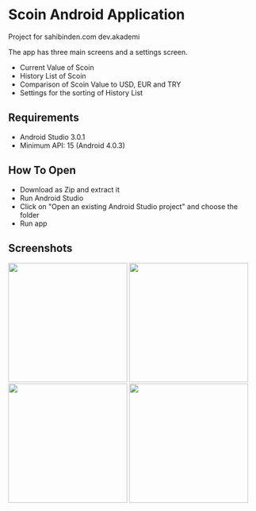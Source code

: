 # Scoin Android Application
Project for sahibinden.com dev.akademi

The app has three main screens and a settings screen.
- Current Value of Scoin
- History List of Scoin
- Comparison of Scoin Value to USD, EUR and TRY
- Settings for the sorting of History List

## Requirements
- Android Studio 3.0.1
- Minimum API: 15 (Android 4.0.3)

## How To Open
- Download as Zip and extract it
- Run Android Studio
- Click on "Open an existing Android Studio project" and choose the folder
- Run app

## Screenshots
<img src="https://i.hizliresim.com/Mar699.png" width="240px"> <img src="https://i.hizliresim.com/mJnGqZ.png" width="240px">
<img src="https://i.hizliresim.com/1GXYnY.png" width="240px"> <img src="https://i.hizliresim.com/OyPRdz.png" width="240px">
